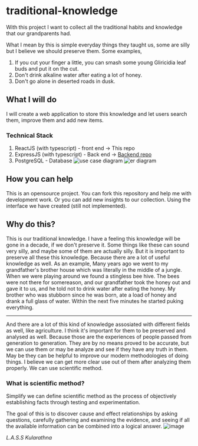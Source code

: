 # traditional-knowledge
With this project I want to collect all the traditional habits and knowledge that our grandparents had.

What I mean by this is simple everyday things they taught us, some are silly but I believe we should preserve them.
Some examples,
1. If you cut your finger a little, you can smash some young Gliricidia leaf buds and put it on the cut.
2. Don't drink alkaline water after eating a lot of honey. 
3. Don't go alone in deserted roads in dusk.

## What I will do
I will create a web application to store this knowledge and let users search them, improve them and add new items.
### Technical Stack
1. ReactJS (with typescript) - front end -> This repo
2. ExpressJS (with typescript) - Back end -> [Backend repo](https://github.com/sujeewasandeepa/traditional-knowledge-be)
3. PostgreSQL - Database
![use case diagram](https://github.com/sujeewasandeepa/traditional-knowledge/assets/69723438/683cb866-12f1-4fa9-a3a8-e7e1b55a92d8)
![er diagram](https://github.com/sujeewasandeepa/traditional-knowledge/assets/69723438/656db85d-1804-428c-9a77-741ab2809ece)

## How you can help
This is an opensource project. You can fork this repository and help me with development work. 
Or you can add new insights to our collection. Using the interface we have created (still not implemented).

## Why do this?
This is our traditional knowledge. I have a feeling this knowledge will be gone in a decade, if we don't preserve it. Some things like these can sound very silly, and maybe some of them are actually silly. But it is important to preserve all these this knowledge. Because there are a lot of useful knowledge as well. 
As an example,
Many years ago we went to my grandfather's brother house which was literally in the middle of a jungle. When we were playing around we found a stingless bee hive. The bees were not there for somereason, and our grandfather took the honey out and gave it to us, and he told not to drink water after eating the honey. My brother who was stubborn since he was born, ate a load of honey and drank a full glass of water. Within the next five minutes he started puking everything.

---
And there are a lot of this kind of knowledge assosiated with different fields as well, like agriculture. I think it's important for them to be preserved and analysed as well. Because those are the experiences of people passed from generation to generation. 
They are by no means proved to be accurate, but we can use them or may be analyze and see if they have any truth in them. May be they can be helpful to improve our modern methodologies of doing things. I believe we can get more clear use out of them after analyzing them properly. We can use scientific method.

### What is scientific method?
Simplify we can define scientific method as the process of objectively establishing facts through testing and experimentation.

The goal of this is to discover cause and effect relationships by asking questions, carefully gathering and examining the evidence, and seeing if all the available information can be combined into a logical answer.
![image](https://github.com/sujeewasandeepa/traditional-knowledge/assets/69723438/7b03d379-1315-4f66-8a47-fe9476afad36)

_L.A.S.S Kularathna_
